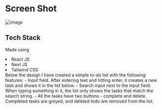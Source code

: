# Screen Shot
![image](https://github.com/gweryf/Wealthup/assets/105338002/4b645b3b-d0f5-4fc2-b915-c99a1a0e8846)
## Tech Stack
Made using
<li>React JS</li>
<li>Next JS</li>
<li>Tailwind CSS</li>
Below the design I have created a simple to-do list  with the following features:
- Input field. After entering text and hitting enter, it creates a new task and shows it in the list below.
- Search input next to the input field. When typing something in it, the list only shows the tasks that match the search string.
- All the tasks have two buttons - complete and delete. Completed tasks are greyed, and deleted todo are removed from the list.
